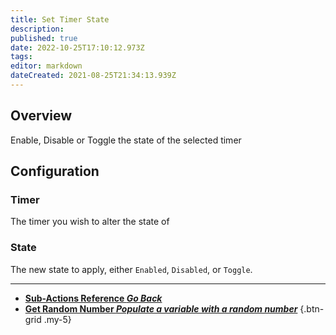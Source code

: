 ```yaml
---
title: Set Timer State
description: 
published: true
date: 2022-10-25T17:10:12.973Z
tags: 
editor: markdown
dateCreated: 2021-08-25T21:34:13.939Z
---
```


## Overview
Enable, Disable or Toggle the state of the selected timer

## Configuration
### Timer

The timer you wish to alter the state of

### State

The new state to apply, either `Enabled`, `Disabled`, or `Toggle`.

---

- [<i class="mdi mdi-chevron-left"></i>**Sub-Actions Reference *Go Back***](/en/Sub-Actions)
- [<i class="mdi mdi-numeric primary--text"></i>**Get Random Number *Populate a variable with a random number***](/en/Sub-Actions/Get-Random-Number)
{.btn-grid .my-5}
